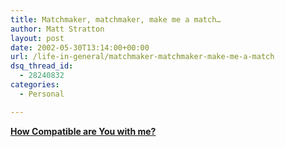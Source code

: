 ```yaml
---
title: Matchmaker, matchmaker, make me a match…
author: Matt Stratton
layout: post
date: 2002-05-30T13:14:00+00:00
url: /life-in-general/matchmaker-matchmaker-make-me-a-match
dsq_thread_id:
  - 28240832
categories:
  - Personal

---
```

**[How Compatible are You with me?][1]**

 [1]: http://sminds.com/cgi-bin/match.pl?compare=matt%40gravytrainfilms.com